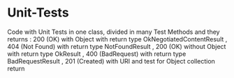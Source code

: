 # Unit-Tests

Code with Unit Tests in one class, divided in many Test Methods and they returns : 200 (OK) with Object with return type OkNegotiatedContentResult , 404 (Not Found) with return type NotFoundResult , 200 (OK) without Object with return type OkResult , 400 (BadRequest) with return type BadRequestResult , 201 (Created) with URI and test for Object collection return
